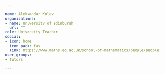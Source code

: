 ```yaml
---

name: Aleksandar Kolev
organizations:
- name: University of Edinburgh 
  url: ""
role: University Teacher
social:
- icon: home
  icon_pack: fas
  link: https://www.maths.ed.ac.uk/school-of-mathematics/people/people?person=756
user_groups:
- Tutors

---
```

